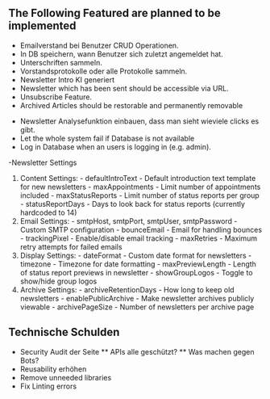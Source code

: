 ## The Following Featured are planned to be implemented

* Emailverstand bei Benutzer CRUD Operationen.
* In DB speichern, wann Benutzer sich zuletzt angemeldet hat. 
* Unterschriften sammeln.
* Vorstandsprotokolle oder alle Protokolle sammeln.
* Newsletter Intro KI generiert
* Newsletter which has been sent should be accessible via URL.
* Unsubscribe Feature.
* Archived Articles should be restorable and permanently removable

- Newsletter Analysefunktion einbauen, dass man sieht wieviele clicks es gibt.
- Let the whole system fail if Database is not available
- Log in Database when an users is logging in (e.g. admin).

-Newsletter Settings
  1. Content Settings:
    - defaultIntroText - Default introduction text template for new newsletters
    - maxAppointments - Limit number of appointments included
    - maxStatusReports - Limit number of status reports per group
    - statusReportDays - Days to look back for status reports (currently hardcoded to 14)
  2. Email Settings:
    - smtpHost, smtpPort, smtpUser, smtpPassword - Custom SMTP configuration
    - bounceEmail - Email for handling bounces
    - trackingPixel - Enable/disable email tracking
    - maxRetries - Maximum retry attempts for failed emails
  3. Display Settings:
    - dateFormat - Custom date format for newsletters
    - timezone - Timezone for date formatting
    - maxPreviewLength - Length of status report previews in newsletter
    - showGroupLogos - Toggle to show/hide group logos
  4. Archive Settings:
    - archiveRetentionDays - How long to keep old newsletters
    - enablePublicArchive - Make newsletter archives publicly viewable
    - archivePageSize - Number of newsletters per archive page
## Technische Schulden

* Security Audit der Seite
** APIs alle geschützt?
** Was machen gegen Bots?
* Reusability erhöhen
* Remove unneeded libraries
* Fix Linting errors
